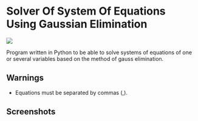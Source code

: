# Solver Of System Of Equations Using Gaussian Elimination


![](https://upload.wikimedia.org/wikipedia/commons/thumb/e/ec/Carl_Friedrich_Gauss_1840_by_Jensen.jpg/470px-Carl_Friedrich_Gauss_1840_by_Jensen.jpg)

Program written in Python to be able to solve systems of equations of one or several variables based on the method of gauss elimination.



## Warnings


* Equations must be separated by commas (,).



## Screenshots


